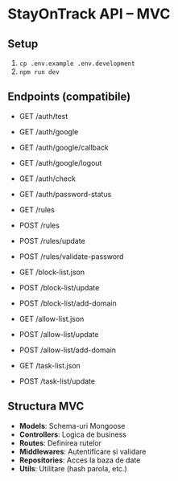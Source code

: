 # StayOnTrack API – MVC

## Setup
1. `cp .env.example .env.development`
2. `npm run dev`

## Endpoints (compatibile)
- GET /auth/test
- GET /auth/google
- GET /auth/google/callback
- GET /auth/google/logout
- GET /auth/check
- GET /auth/password-status

- GET /rules
- POST /rules
- POST /rules/update
- POST /rules/validate-password

- GET /block-list.json
- POST /block-list/update
- POST /block-list/add-domain

- GET /allow-list.json
- POST /allow-list/update
- POST /allow-list/add-domain

- GET /task-list.json
- POST /task-list/update

## Structura MVC
- **Models**: Schema-uri Mongoose
- **Controllers**: Logica de business
- **Routes**: Definirea rutelor
- **Middlewares**: Autentificare si validare
- **Repositories**: Acces la baza de date
- **Utils**: Utilitare (hash parola, etc.)
